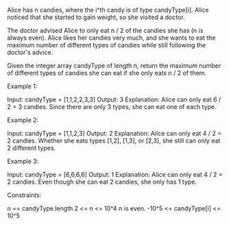 Alice has n candies, where the i^th candy is of type candyType[i]. Alice
noticed that she started to gain weight, so she visited a doctor.

The doctor advised Alice to only eat n / 2 of the candies she has (n is
always even). Alice likes her candies very much, and she wants to eat the
maximum number of different types of candies while still following the
doctor's advice.

Given the integer array candyType of length n, return the maximum number of
different types of candies she can eat if she only eats n / 2 of them.


Example 1:


Input: candyType = [1,1,2,2,3,3]
Output: 3
Explanation: Alice can only eat 6 / 2 = 3 candies. Since there are only 3
types, she can eat one of each type.


Example 2:


Input: candyType = [1,1,2,3]
Output: 2
Explanation: Alice can only eat 4 / 2 = 2 candies. Whether she eats types
[1,2], [1,3], or [2,3], she still can only eat 2 different types.


Example 3:


Input: candyType = [6,6,6,6]
Output: 1
Explanation: Alice can only eat 4 / 2 = 2 candies. Even though she can eat 2
candies, she only has 1 type.



Constraints:


n == candyType.length
2 <= n <= 10^4
n is even.
-10^5 <= candyType[i] <= 10^5




